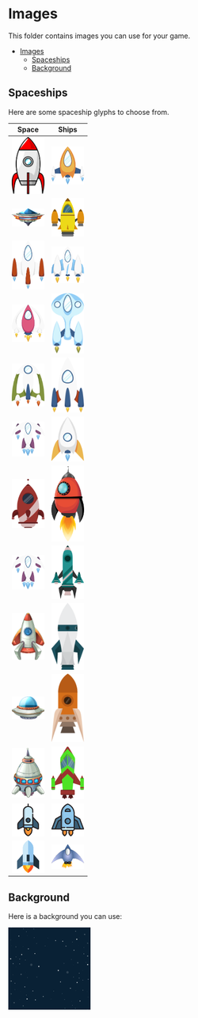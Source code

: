# Images

This folder contains images you can use for your game.

- [Images](#images)
  - [Spaceships](#spaceships)
  - [Background](#background)


## Spaceships

Here are some spaceship glyphs to choose from.

|  Space	| Ships 	|
|-	|-	|
| <img src="./spaceships/1.svg" alt="Spaceship #1" width="66"> | <img src="./spaceships/2.svg" alt="Spaceship #2" width="66"> |
| <img src="./spaceships/3.svg" alt="Spaceship #3" width="66"> | <img src="./spaceships/4.svg" alt="Spaceship #4" width="66"> |
| <img src="./spaceships/5.svg" alt="Spaceship #5" width="66"> | <img src="./spaceships/6.svg" alt="Spaceship #6" width="66"> |
| <img src="./spaceships/7.svg" alt="Spaceship #7" width="66"> | <img src="./spaceships/8.svg" alt="Spaceship #8" width="66"> |
| <img src="./spaceships/9.svg" alt="Spaceship #9" width="66"> | <img src="./spaceships/10.svg" alt="Spaceship #10" width="66"> |
| <img src="./spaceships/11.svg" alt="Spaceship #11" width="66"> | <img src="./spaceships/12.svg" alt="Spaceship #12" width="66"> |
| <img src="./spaceships/13.svg" alt="Spaceship #13" width="66"> | <img src="./spaceships/14.svg" alt="Spaceship #14" width="66"> |
| <img src="./spaceships/15.svg" alt="Spaceship #15" width="66"> | <img src="./spaceships/16.svg" alt="Spaceship #16" width="66"> |
| <img src="./spaceships/17.svg" alt="Spaceship #17" width="66"> | <img src="./spaceships/18.svg" alt="Spaceship #18" width="66"> |
| <img src="./spaceships/19.svg" alt="Spaceship #19" width="66"> | <img src="./spaceships/20.svg" alt="Spaceship #20" width="66"> |
| <img src="./spaceships/21.svg" alt="Spaceship #21" width="66"> | <img src="./spaceships/22.svg" alt="Spaceship #22" width="66"> |
| <img src="./spaceships/23.svg" alt="Spaceship #23" width="66"> | <img src="./spaceships/24.svg" alt="Spaceship #24" width="66"> |
| <img src="./spaceships/25.svg" alt="Spaceship #25" width="66"> | <img src="./spaceships/26.svg" alt="Spaceship #26" width="66"> |

## Background

Here is a background you can use:

<img src="./sky.svg" alt="Night Sky" width="166">